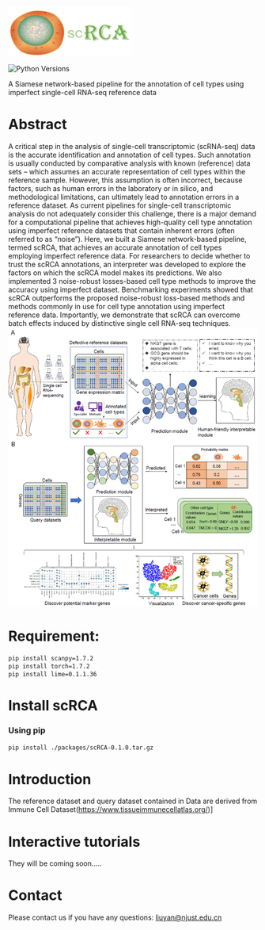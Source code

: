 <p align="left"><img src="https://github.com/LMC0705/scRCA/blob/main/scRCA_log.png" width="250" height="100"></p>

![Python Versions](https://img.shields.io/badge/python-3.6+-brightgreen.svg)

A Siamese network-based pipeline for the annotation of cell types using imperfect single-cell RNA-seq reference data

# Abstract
A critical step in the analysis of single-cell transcriptomic (scRNA-seq) data is the accurate identification and annotation of cell types. Such annotation is usually conducted by comparative analysis with known (reference) data sets – which assumes an accurate representation of cell types within the reference sample. However, this assumption is often incorrect, because factors, such as human errors in the laboratory or in silico, and methodological limitations, can ultimately lead to annotation errors in a reference dataset. As current pipelines for single-cell transcriptomic analysis do not adequately consider this challenge, there is a major demand for a computational pipeline that achieves high-quality cell type annotation using imperfect reference datasets that contain inherent errors (often referred to as “noise”). Here, we built a Siamese network-based pipeline, termed scRCA, that achieves an accurate annotation of cell types employing imperfect reference data. For researchers to decide whether to trust the scRCA annotations, an interpreter was developed to explore the factors on which the scRCA model makes its predictions. We also implemented 3 noise-robust losses-based cell type methods to improve the accuracy using imperfect dataset. Benchmarking experiments showed that scRCA outperforms the proposed noise-robust loss-based methods and methods commonly in use for cell type annotation using imperfect reference data. Importantly, we demonstrate that scRCA can overcome batch effects induced by distinctive single cell RNA-seq techniques. 
![image](https://github.com/LMC0705/scRCA/blob/main/figure.png)

# Requirement:
```console
pip install scanpy=1.7.2
pip install torch=1.7.2
pip install lime=0.1.1.36
```
# Install scRCA
### Using pip 
```console
pip install ./packages/scRCA-0.1.0.tar.gz
```

# Introduction
The reference dataset and query dataset contained in Data are derived from Immune Cell Dataset(https://www.tissueimmunecellatlas.org/)]

# Interactive tutorials

They will be coming soon.....


# Contact
Please contact us if you have any questions: liuyan@njust.edu.cn
